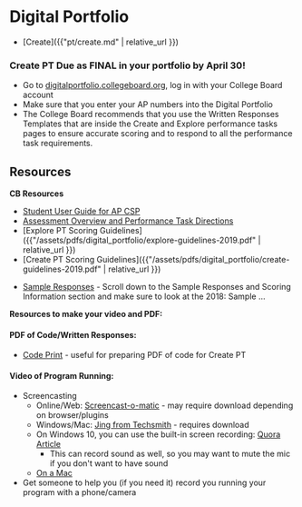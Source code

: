 # Digital Portfolio

- [Create]({{"pt/create.md" | relative_url }})

### Create PT Due as FINAL in your portfolio by April 30!

- Go to [digitalportfolio.collegeboard.org](https://digitalportfolio.collegeboard.org), log in with your College Board account
- Make sure that you enter your AP numbers into the Digital Portfolio
- The College Board recommends that you use the Written Responses Templates that are inside the Create and Explore performance tasks pages to ensure accurate scoring and to respond to all the performance task requirements.

## Resources

**CB Resources**

- [Student User Guide for AP CSP](https://secure-media.collegeboard.org/digitalServices/pdf/ap/computer-science-principles-digital-portfolio-student-guide.pdf)
- [Assessment Overview and Performance Task Directions](https://apcentral.collegeboard.org/pdf/ap-csp-student-task-directions.pdf?course=ap-computer-science-principles)
- [Explore PT Scoring Guidelines]({{"/assets/pdfs/digital_portfolio/explore-guidelines-2019.pdf" | relative_url }})
- [Create PT Scoring Guidelines]({{"/assets/pdfs/digital_portfolio/create-guidelines-2019.pdf" | relative_url }})
<!-- - [Sample Responses and Scoring](https://secure-media.collegeboard.org/ap/pdf/ap18-csp-explore.pdf) - Scroll past rubric to see scores and commentary -->
- [Sample Responses](https://apcentral.collegeboard.org/courses/ap-computer-science-principles/exam?course=ap-computer-science-principles) - Scroll down to the Sample Responses and Scoring Information section and make sure to look at the 2018: Sample ...

<!-- **Research and Organization**

 - [Rough Notes & Sources Template](https://docs.google.com/document/d/19n4gLaVmOgiqpCCezNZFtuR6LEhB9SNOg9pJWdXiE3k/edit?usp=sharing) -->

**Resources to make your video and PDF:**

<!-- - [Adobe Spark](https://spark.adobe.com/) to create a short video presentation
- PowerPoint
- [Audacity](https://www.audacityteam.org/) for making audio presentation
- Google Docs, Slides, Drawings to create PDF or infographic -->
#### PDF of Code/Written Responses:
- [Code Print](https://bakerfranke.github.io/codePrint/) - useful for preparing PDF of code for Create PT

#### Video of Program Running:
- Screencasting
  - Online/Web: [Screencast-o-matic](https://screencast-o-matic.com/) - may require download depending on browser/plugins
  - Windows/Mac: [Jing from Techsmith](https://www.techsmith.com/jing.html) - requires download
  - On Windows 10, you can use the built-in screen recording: [Quora Article](https://www.quora.com/How-can-I-Record-Screen-in-Windows-10)
    - This can record sound as well, so you may want to mute the mic if you don't want to have sound
  - [On a Mac](https://support.apple.com/en-us/HT208721)
- Get someone to help you (if you need it) record you running your program with a phone/camera
